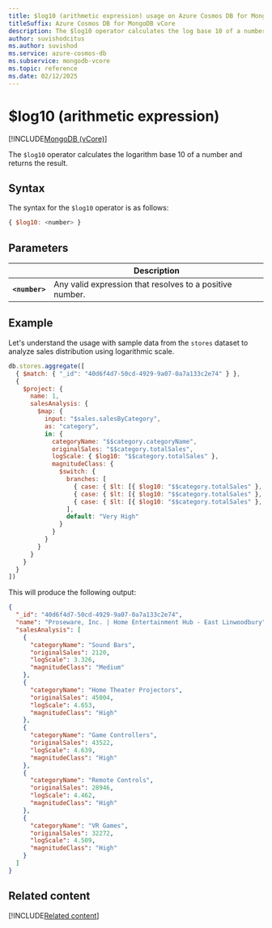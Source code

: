 ```yaml
---
title: $log10 (arithmetic expression) usage on Azure Cosmos DB for MongoDB vCore
titleSuffix: Azure Cosmos DB for MongoDB vCore
description: The $log10 operator calculates the log base 10 of a number and returns the result.
author: suvishodcitus
ms.author: suvishod
ms.service: azure-cosmos-db
ms.subservice: mongodb-vcore
ms.topic: reference
ms.date: 02/12/2025
---
```


# $log10 (arithmetic expression)

[!INCLUDE[MongoDB (vCore)](~/reusable-content/ce-skilling/azure/includes/cosmos-db/includes/appliesto-mongodb-vcore.md)]

The `$log10` operator calculates the logarithm base 10 of a number and returns the result.

## Syntax

The syntax for the `$log10` operator is as follows:

```javascript
{ $log10: <number> }
```

## Parameters

| | Description |
| --- | --- |
| **`<number>`** | Any valid expression that resolves to a positive number. |

## Example

Let's understand the usage with sample data from the `stores` dataset to analyze sales distribution using logarithmic scale.

```javascript
db.stores.aggregate([
  { $match: { "_id": "40d6f4d7-50cd-4929-9a07-0a7a133c2e74" } },
  {
    $project: {
      name: 1,
      salesAnalysis: {
        $map: {
          input: "$sales.salesByCategory",
          as: "category",
          in: {
            categoryName: "$$category.categoryName",
            originalSales: "$$category.totalSales",
            logScale: { $log10: "$$category.totalSales" },
            magnitudeClass: {
              $switch: {
                branches: [
                  { case: { $lt: [{ $log10: "$$category.totalSales" }, 3] }, then: "Low" },
                  { case: { $lt: [{ $log10: "$$category.totalSales" }, 4] }, then: "Medium" },
                  { case: { $lt: [{ $log10: "$$category.totalSales" }, 5] }, then: "High" }
                ],
                default: "Very High"
              }
            }
          }
        }
      }
    }
  }
])
```

This will produce the following output:

```json
{
  "_id": "40d6f4d7-50cd-4929-9a07-0a7a133c2e74",
  "name": "Proseware, Inc. | Home Entertainment Hub - East Linwoodbury",
  "salesAnalysis": [
    {
      "categoryName": "Sound Bars",
      "originalSales": 2120,
      "logScale": 3.326,
      "magnitudeClass": "Medium"
    },
    {
      "categoryName": "Home Theater Projectors",
      "originalSales": 45004,
      "logScale": 4.653,
      "magnitudeClass": "High"
    },
    {
      "categoryName": "Game Controllers",
      "originalSales": 43522,
      "logScale": 4.639,
      "magnitudeClass": "High"
    },
    {
      "categoryName": "Remote Controls",
      "originalSales": 28946,
      "logScale": 4.462,
      "magnitudeClass": "High"
    },
    {
      "categoryName": "VR Games",
      "originalSales": 32272,
      "logScale": 4.509,
      "magnitudeClass": "High"
    }
  ]
}
```

## Related content

[!INCLUDE[Related content](../includes/related-content.md)]